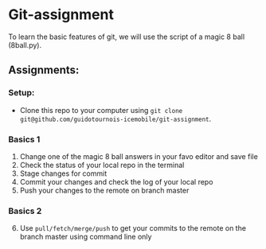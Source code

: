 # Git-assignment
To learn the basic features of git, we will use the script of a magic 8 ball (8ball.py). 

## Assignments:

### Setup: 
* Clone this repo to your computer using `git clone git@github.com/guidotournois-icemobile/git-assignment`. 

### Basics 1
1. Change one of the magic 8 ball answers in your favo editor and save file
2. Check the status of your local repo in the terminal
3. Stage changes for commit
4. Commit your changes and check the log of your local repo
5. Push your changes to the remote on branch master

### Basics 2
6. Use `pull/fetch/merge/push` to get your commits to the remote on the branch master using command line only
 
 

